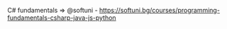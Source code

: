 C# fundamentals => @softuni -  https://softuni.bg/courses/programming-fundamentals-csharp-java-js-python
